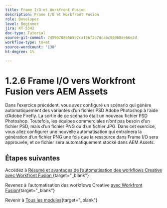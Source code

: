 ```yaml
---
title: Frame I/O et Workfront Fusion
description: Frame I/O et Workfront Fusion
role: Developer
level: Beginner
jira: KT-5342
doc-type: Tutorial
source-git-commit: 74590708e5b5e7ca156f2c7dcabc969b8ee66e2d
workflow-type: tm+mt
source-wordcount: '138'
ht-degree: 1%

---
```


# 1.2.6 Frame I/O vers Workfront Fusion vers AEM Assets

Dans l’exercice précédent, vous avez configuré un scénario qui génère automatiquement des variantes d’un fichier PSD Adobe Photoshop à l’aide d’Adobe Firefly. La sortie de ce scénario était un nouveau fichier PSD Photoshop. Toutefois, les équipes commerciales n’ont pas besoin d’un fichier PSD, mais d’un fichier PNG ou d’un fichier JPG. Dans cet exercice, vous allez configurer une nouvelle automatisation qui entraînera la génération d’un fichier PNG une fois que la ressource dans Frame I/O sera approuvée, et ce fichier sera automatiquement stocké dans AEM Assets.


## Étapes suivantes

Accédez à [ Résumé et avantages de l’automatisation des workflows Creative avec Workfront Fusion ](./summary.md){target="_blank"}

Revenez à l’automatisation des workflows Creative [avec Workfront Fusion](./automation.md){target="_blank"}

Revenir à [Tous les modules](./../../../overview.md){target="_blank"}

